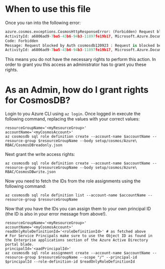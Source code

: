 # When to use this file

Once you ran into the following error:

```python
azure.cosmos.exceptions.CosmosHttpResponseError: (Forbidden) Request blocked by Auth cosmosdb120923 : Request is blocked because principal [000000000] does not have required RBAC permissions to perform action [Microsoft.DocumentDB/databaseAccounts/readMetadata] on resource [/]. Learn more: https://aka.ms/cosmos-native-rbac.
ActivityId: a6806ad9-7ba5-43b6-94b3-11897fe19b17, Microsoft.Azure.Documents.Common/2.14.0
Code: Forbidden
Message: Request blocked by Auth cosmosdb120923 : Request is blocked because principal [000000000] does not have required RBAC permissions to perform action [Microsoft.DocumentDB/databaseAccounts/readMetadata] on resource [/]. Learn more: https://aka.ms/cosmos-native-rbac.
ActivityId: a6806ad9-7ba5-43b6-94b3-11897fe19b17, Microsoft.Azure.Documents.Common/2.14.0
```

This means you do not have the necessary rights to perform this action. In order to grant you this access an administrator has to grant you these rights.

# As an Admin, how do I grant rights for CosmosDB?

Login to you Azure CLI using `az login`. Once logged in execute the following command, replacing the values with your correct values:

```shell
resourceGroupName='<myResourceGroup>'
accountName='<myCosmosAccount>'
az cosmosdb sql role definition create --account-name $accountName --resource-group $resourceGroupName --body setup/cosmos/Azure\ RBAC/CosmosDBreadonly.json
```

Next grant the write access rights:

```shell
az cosmosdb sql role definition create --account-name $accountName --resource-group $resourceGroupName --body setup/cosmos/Azure\ RBAC/CosmosDBwrite.json
```

Now you need to fetch the IDs from the role assignments using the following command:

```shell
az cosmosdb sql role definition list --account-name $accountName --resource-group $resourceGroupName
```

Now that you have the IDs you can assign them to your own principal ID (the ID is also in your error message from above!).

```shell
resourceGroupName='<myResourceGroup>'
accountName='<myCosmosAccount>'
readOnlyRoleDefinitionId='<roleDefinitionId>' # as fetched above
# For Service Principals make sure to use the Object ID as found in the Enterprise applications section of the Azure Active Directory portal blade.
principalId='<aadPrincipalId>'
az cosmosdb sql role assignment create --account-name $accountName --resource-group $resourceGroupName --scope "/" --principal-id $principalId --role-definition-id $readOnlyRoleDefinitionId
```

